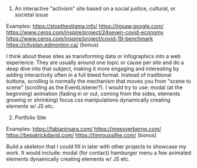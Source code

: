 1. An interactive "activism" site based on a social justice, cultural, or societal issue

Examples: 
https://stopthestigma.info/
https://jigsaw.google.com/
https://www.ceros.com/inspire/project/24seven-covid-economy
https://www.ceros.com/inspire/project/covid-19-benchmark
https://cityplan.edmonton.ca/ (bonus)

I think about these sites as transforming data or infographics into a web experience. They are usually around one topic or cause per site and do a deep dive into that subject, making it more engaging and interesting by adding interactivity often in a full bleed format. Instead of traditional buttons, scrolling is normally the mechanism that moves you from "scene to scene" (scrolling as the EventListener?). I would try to use: 
    modal (at the beginning)
    animation (fading in or out, coming from the sides, elements growing or shrinking)
    focus
    css manipulations
    dynamically creating elements w/ JS
    etc.

2. Portfolio Site

Examples: 
https://fabianirsara.com/
https://meesverberne.com/
https://bepatrickdavid.com/ 
https://timroussilhe.com/ (bonus)

Build a skeleton that I could fill in later with other projects to showcase my work. It would include: 
    modal (for contact)
    hamburger menu
    a few animated elements
    dynamically creating elements w/ JS
    etc.

